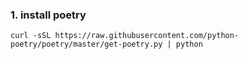 ### 1. install poetry
```shell
curl -sSL https://raw.githubusercontent.com/python-poetry/poetry/master/get-poetry.py | python
```